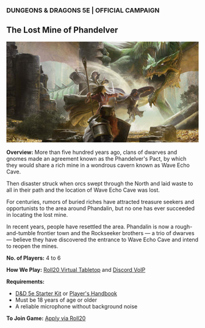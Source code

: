 ### DUNGEONS & DRAGONS 5E | OFFICIAL CAMPAIGN
## The Lost Mine of Phandelver

![Image](dnd-5e-phandelver-carousel.png)

**Overview:** More than five hundred years ago, clans of dwarves and gnomes made an agreement known as the Phandelver's Pact, by which they would share a rich mine in a wondrous cavern known as Wave Echo Cave.

Then disaster struck when orcs swept through the North and laid waste to all in their path and the location of Wave Echo Cave was lost.

For centuries, rumors of buried riches have attracted treasure seekers and opportunists to the area around Phandalin, but no one has ever succeeded in locating the lost mine.

In recent years, people have resettled the area. Phandalin is now a rough-and-tumble frontier town and the Rockseeker brothers — a trio of dwarves — believe they have discovered the entrance to Wave Echo Cave and intend to reopen the mines.

**No. of Players:** 4 to 6

**How We Play:** [Roll20 Virtual Tabletop](https://roll20.net/) and [Discord VoIP](https://discord.com/)

**Requirements:**
- [D&D 5e Starter Kit](https://www.dndbeyond.com/sources/lmop) or [Player's Handbook](https://www.dndbeyond.com/sources/phb)
- Must be 18 years of age or older
- A reliable microphone without background noise

**To Join Game:** [Apply via Roll20](https://app.roll20.net/campaigns/details/9698135/lost-mine-of-phandelver-introductory-campaign)
